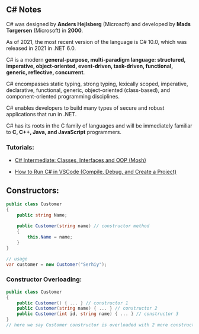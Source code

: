 
## C# Notes

C# was designed by **Anders Hejlsberg** (Microsoft) and developed by **Mads Torgersen** (Microsoft) in **2000**.

As of 2021, the most recent version of the language is C# 10.0, which was released in 2021 in .NET 6.0.

C# is a modern **general-purpose, multi-paradigm language: structured, imperative, object-oriented, event-driven, task-driven, functional, generic, reflective, concurrent**.

C# encompasses static typing, strong typing, lexically scoped, imperative, declarative, functional, generic, object-oriented (class-based), and component-oriented programming disciplines.

C# enables developers to build many types of secure and robust applications that run in .NET.

C# has its roots in the C family of languages and will be immediately familiar to **C, C++, Java, and JavaScript** programmers.

### Tutorials:

- [C# Intermediate: Classes, Interfaces and OOP (Mosh)](https://coursehunter.net/course/c-intermediate-klassy-interfeysy-i-oop)

- [How to Run C# in VSCode (Compile, Debug, and Create a Project)](https://www.youtube.com/watch?v=DAsyjpqhDp4&ab_channel=TravisMedia)

## Constructors:

```cs
public class Customer
{
    public string Name;
    
    public Customer(string name) // constructor method
    {
        this.Name = name;
    }
}

// usage
var customer = new Customer("Serhiy");
```

### Constructor Overloading:
```cs
public class Customer
{
    public Customer() { ... } // constructor 1
    public Customer(string name) { ... } // constructor 2
    public Customer(int id, string name) { ... } // constructor 3
}
// here we say Customer constructor is overloaded with 2 more constructors, and we may use whichever we need
```
